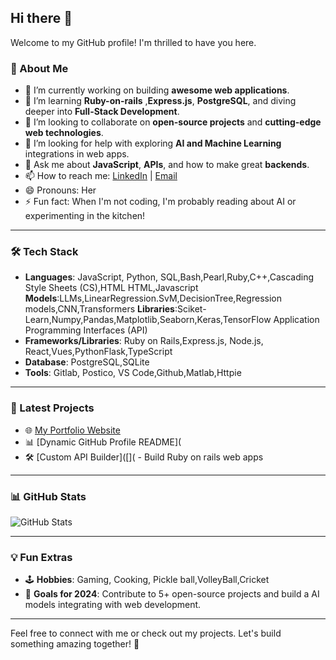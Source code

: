 ## Hi there 👋

Welcome to my GitHub profile! I'm thrilled to have you here.

### 🌟 About Me
- 🔭 I’m currently working on building **awesome web applications**.
- 🌱 I’m learning **Ruby-on-rails** ,**Express.js**, **PostgreSQL**, and diving deeper into **Full-Stack Development**.
- 👯 I’m looking to collaborate on **open-source projects** and **cutting-edge web technologies**.
- 🤔 I’m looking for help with exploring **AI and Machine Learning** integrations in web apps.
- 💬 Ask me about **JavaScript**, **APIs**, and how to make great **backends**.
- 📫 How to reach me: [LinkedIn](linkedin.com/in/mkanwalai) | [Email](madha@duck.com)
- 😄 Pronouns: Her
- ⚡ Fun fact: When I'm not coding, I'm probably reading about AI or experimenting in the kitchen!

---

### 🛠️ Tech Stack
- **Languages**: JavaScript, Python, SQL,Bash,Pearl,Ruby,C++,Cascading Style Sheets (CS),HTML
HTML,Javascript
**Models**:LLMs,LinearRegression.SvM,DecisionTree,Regression models,CNN,Transformers
**Libraries**:Sciket-Learn,Numpy,Pandas,Matplotlib,Seaborn,Keras,TensorFlow
Application Programming Interfaces (API)
- **Frameworks/Libraries**: Ruby on Rails,Express.js, Node.js, React,Vues,PythonFlask,TypeScript
- **Database**: PostgreSQL,SQLite
- **Tools**: Gitlab, Postico, VS Code,Github,Matlab,Httpie
  

---

### 🚀 Latest Projects
- 🌐 [My Portfolio Website](https://mkanwal-ai.com/)
- 📊 [Dynamic GitHub Profile README](
- 🛠️ [Custom API Builder]([]( - Build Ruby on rails web apps

---

### 📊 GitHub Stats
![GitHub Stats](https://github-readme-stats.vercel.app/api?username=mkanwal-iit&show_icons=true&theme=radical)

---

### 💡 Fun Extras
- 🕹️ **Hobbies**: Gaming, Cooking, Pickle ball,VolleyBall,Cricket
- 🎯 **Goals for 2024**: Contribute to 5+ open-source projects and build a AI models integrating with web development.

---

Feel free to connect with me or check out my projects. Let's build something amazing together! 🚀
